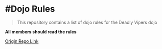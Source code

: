 #Dojo Rules
==========

>This repository contains a list of dojo rules for the Deadly Vipers dojo

**All members should read the rules**

[Origin Repo Link](https://github.com/deadlyvipers)

